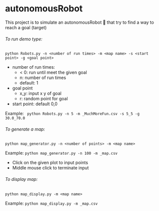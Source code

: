 # autonomousRobot
This project is to simulate an autonomousRobot :car: that try to find a way to reach a goal (target) 

###### To run demo type:
```
python Robots.py -n <number of run times> -m <map name> -s <start point> -g <goal point>
```
- number of run times:
    - < 0: run until meet the given goal
    - n: number of run times
    - default: 1
- goal point
    - x_y: input x y of goal
    - r: random point for goal
- start point: default 0,0

Example: ``` python Robots.py -n 5 -m _MuchMoreFun.csv -s 5_5 -g 30.0_70.0```

###### To generate a map:
```
python map_generator.py -n <number of points> -m <map name>
```
Example: ``` python map_generator.py -n 100 -m _map.csv ```

- Click on the given plot to input points
- Middle mouse click to terminate input

###### To display map:
```
python map_display.py -m <map name>
```
Example: ``` python map_display.py -m _map.csv ```